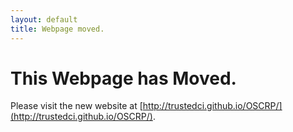 ```yaml
---
layout: default
title: Webpage moved.
---
```


# This Webpage has Moved.

Please visit the new website at [http://trustedci.github.io/OSCRP/](http://trustedci.github.io/OSCRP/).
